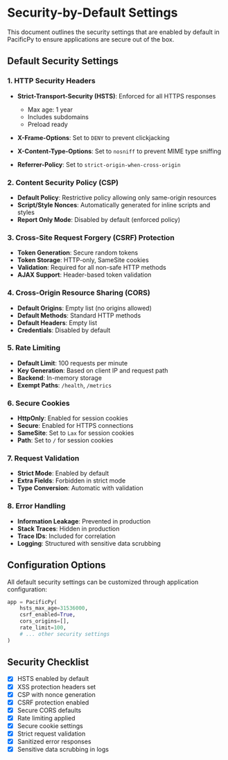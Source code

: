 # Security-by-Default Settings

This document outlines the security settings that are enabled by default in PacificPy to ensure applications are secure out of the box.

## Default Security Settings

### 1. HTTP Security Headers

- **Strict-Transport-Security (HSTS)**: Enforced for all HTTPS responses
  - Max age: 1 year
  - Includes subdomains
  - Preload ready

- **X-Frame-Options**: Set to `DENY` to prevent clickjacking

- **X-Content-Type-Options**: Set to `nosniff` to prevent MIME type sniffing

- **Referrer-Policy**: Set to `strict-origin-when-cross-origin`

### 2. Content Security Policy (CSP)

- **Default Policy**: Restrictive policy allowing only same-origin resources
- **Script/Style Nonces**: Automatically generated for inline scripts and styles
- **Report Only Mode**: Disabled by default (enforced policy)

### 3. Cross-Site Request Forgery (CSRF) Protection

- **Token Generation**: Secure random tokens
- **Token Storage**: HTTP-only, SameSite cookies
- **Validation**: Required for all non-safe HTTP methods
- **AJAX Support**: Header-based token validation

### 4. Cross-Origin Resource Sharing (CORS)

- **Default Origins**: Empty list (no origins allowed)
- **Default Methods**: Standard HTTP methods
- **Default Headers**: Empty list
- **Credentials**: Disabled by default

### 5. Rate Limiting

- **Default Limit**: 100 requests per minute
- **Key Generation**: Based on client IP and request path
- **Backend**: In-memory storage
- **Exempt Paths**: `/health`, `/metrics`

### 6. Secure Cookies

- **HttpOnly**: Enabled for session cookies
- **Secure**: Enabled for HTTPS connections
- **SameSite**: Set to `Lax` for session cookies
- **Path**: Set to `/` for session cookies

### 7. Request Validation

- **Strict Mode**: Enabled by default
- **Extra Fields**: Forbidden in strict mode
- **Type Conversion**: Automatic with validation

### 8. Error Handling

- **Information Leakage**: Prevented in production
- **Stack Traces**: Hidden in production
- **Trace IDs**: Included for correlation
- **Logging**: Structured with sensitive data scrubbing

## Configuration Options

All default security settings can be customized through application configuration:

```python
app = PacificPy(
    hsts_max_age=31536000,
    csrf_enabled=True,
    cors_origins=[],
    rate_limit=100,
    # ... other security settings
)
```

## Security Checklist

- [x] HSTS enabled by default
- [x] XSS protection headers set
- [x] CSP with nonce generation
- [x] CSRF protection enabled
- [x] Secure CORS defaults
- [x] Rate limiting applied
- [x] Secure cookie settings
- [x] Strict request validation
- [x] Sanitized error responses
- [x] Sensitive data scrubbing in logs